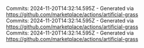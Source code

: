 Commits: 2024-11-20T14:32:14.595Z - Generated via https://github.com/marketplace/actions/artificial-grass
<br>
Commits: 2024-11-20T14:32:14.595Z - Generated via https://github.com/marketplace/actions/artificial-grass
<br>
Commits: 2024-11-20T14:32:14.595Z - Generated via https://github.com/marketplace/actions/artificial-grass
<br>
